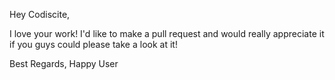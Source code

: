 Hey Codiscite,

I love your work! I'd like to make a pull request and would really appreciate it if you guys
could please take a look at it!

Best Regards,
Happy User
